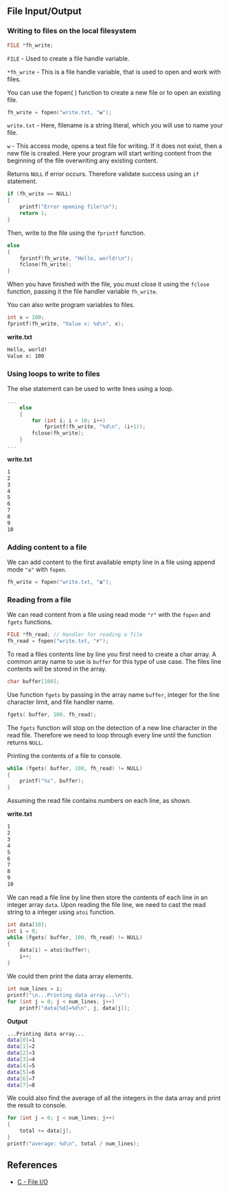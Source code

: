 ## File Input/Output

### Writing to files on the local filesystem

```c
FILE *fh_write;
```

`FILE` - Used to create a file handle variable.

`*fh_write` - This is a file handle variable, that is used to open and work with files.

You can use the fopen( ) function to create a new file or to open an existing file.

```c
fh_write = fopen("write.txt, "w");
```

`write.txt` - Here, filename is a string literal, which you will use to name your file.

`w` - This access mode, opens a text file for writing. If it does not exist, then a new file is created. Here your program will start writing content from the beginning of the file overwriting any existing content.

Returns `NULL` if error occurs. Therefore validate success using an `if` statement.

```c
if (fh_write == NULL)
{
    printf("Error opening file!\n");
    return 1;
}
```

Then, write to the file using the `fprintf` function.

```c
else
{
    fprintf(fh_write, "Hello, world!\n");
    fclose(fh_write);
}
```

When you have finished with the file, you must close it using the `fclose` function, passing it the file handler variable `fh_write`.

You can also write program variables to files.

```c
int x = 100;
fprintf(fh_write, "Value x: %d\n", x);
```

**write.txt**
```bash
Hello, world!
Value x: 100
```

### Using loops to write to files

The else statement can be used to write lines using a loop.
```c
...
    else 
    {
        for (int i; i < 10; i++)
            fprintf(fh_write, "%d\n", (i+1));
        fclose(fh_write);
    }
...
```

**write.txt**
```bash
1
2
3
4
5
6
7
8
9
10
```

### Adding content to a file

We can add content to the first available empty line in a file using append mode `"a"` with `fopen`.

```c
fh_write = fopen("write.txt, "a");
```

### Reading from a file

We can read content from a file using read mode `"r"` with the `fopen` and `fgets` functions.

```c
FILE *fh_read; // Handler for reading a file
fh_read = fopen("write.txt, "r");
```

To read a files contents line by line you first need to create a char array. A common array name to use is `buffer` for this type of use case. The files line contents will be stored in the array.

```c
char buffer[100];
```
Use function `fgets` by passing in the array name `buffer`, integer for the line character limit, and file handler name. 

```c
fgets( buffer, 100, fh_read);
```

The `fgets` function will stop on the detection of a new line character in the read file. Therefore we need to loop through every line until the function returns `NULL`.

Printing the contents of a file to console.
```c
while (fgets( buffer, 100, fh_read) != NULL)
{
    printf("%s", buffer);
}
```

Assuming the read file contains numbers on each line, as shown.

**write.txt**
```bash
1
2
3
4
5
6
7
8
9
10
```

We can read a file line by line then store the contents of each line in an integer array `data`. Upon reading the file line, we need to cast the read string to a integer using `atoi` function.

```c
int data[10];
int i = 0;
while (fgets( buffer, 100, fh_read) != NULL)
{
    data[i] = atoi(buffer);
    i++;
}
```

We could then print the data array elements.

```c
int num_lines = i;
printf("\n...Printing data array...\n");
for (int j = 0; j < num_lines; j++)
    printf("data[%d]=%d\n", j, data[j]);
```

**Output**
```bash
...Printing data array...
data[0]=1
data[1]=2
data[2]=3
data[3]=4
data[4]=5
data[5]=6
data[6]=7
data[7]=8
```

We could also find the average of all the integers in the data array and print the result to console.

```c
for (int j = 0; j < num_lines; j++)
{
    total += data[j];
}
printf("average: %d\n", total / num_lines);   
```





## References

- [C - File I/O](https://www.tutorialspoint.com/cprogramming/c_file_io.htm)